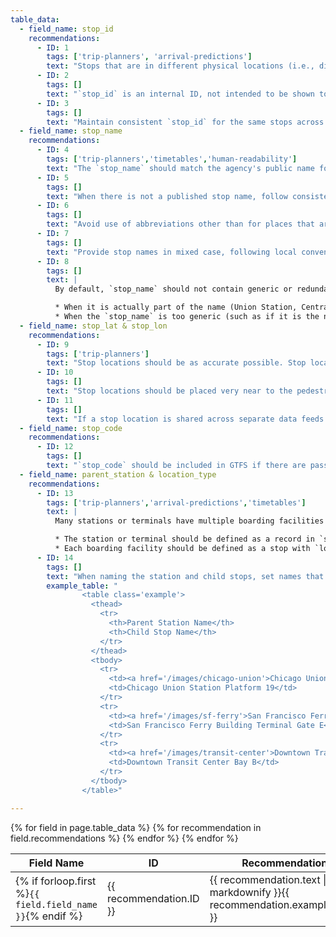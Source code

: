 ```yaml
---
table_data:
  - field_name: stop_id
    recommendations:
      - ID: 1
        tags: ['trip-planners', 'arrival-predictions']
        text: "Stops that are in different physical locations (i.e., different designated precise locations for vehicles on designated routes to stop, potentially distinguished by signs, shelters, or other such public information, located on different street corners or representing different boarding facility such as a platform or bus bay, even if nearby each other) should have different `stop_id`. <!-- (27) -->"
      - ID: 2
        tags: []
        text: "`stop_id` is an internal ID, not intended to be shown to passengers. <!-- (38) -->"
      - ID: 3
        tags: []
        text: "Maintain consistent `stop_id` for the same stops across data iterations (see [Dataset Publishing & General Practices](#publishing)). <!-- (28) -->"
  - field_name: stop_name
    recommendations:
      - ID: 4
        tags: ['trip-planners','timetables','human-readability']
        text: "The `stop_name` should match the agency's public name for the stop, station, or boarding facility, e.g. what is printed on a timetable, published online, and/or presented at the location. <!-- (29) -->"
      - ID: 5
        tags: []
        text: "When there is not a published stop name, follow consistent stop naming conventions throughout the feed. <!-- (30) -->"
      - ID: 6
        tags: []
        text: "Avoid use of abbreviations other than for places that are most commonly called by an abbreviated name. See Abbreviations (#2) under [All Files](#all-files). <!-- (31) -->"
      - ID: 7
        tags: []
        text: "Provide stop names in mixed case, following local conventions, as per recommendation for all customer-facing text fields. <!-- (32) -->"
      - ID: 8
        tags: []
        text: |
          By default, `stop_name` should not contain generic or redundant words like “Station” or “Stop”, but some edge cases are allowed.

          * When it is actually part of the name (Union Station, Central Station)
          * When the `stop_name` is too generic (such as if it is the name of the city). “Station”, “Terminal”, or other words make the meaning clear.
  - field_name: stop_lat & stop_lon
    recommendations:
      - ID: 9
        tags: ['trip-planners']
        text: "Stop locations should be as accurate possible. Stop locations should have an error of __no more__ than four meters when compared to the actual stop position.<!-- (34) -->"
      - ID: 10
        tags: []
        text: "Stop locations should be placed very near to the pedestrian right of way where a passenger will board (i.e. correct side of the street).<!-- (35) -->"
      - ID: 11
        tags: []
        text: "If a stop location is shared across separate data feeds (i.e. two agencies use exactly the same stop / boarding facility), indicate the stop is shared by using the exact same `stop_lat` and `stop_lon` for both stops.<!-- (36) -->"
  - field_name: stop_code
    recommendations:
      - ID: 12
        tags: []
        text: "`stop_code` should be included in GTFS if there are passenger-facing stop numbers or short identifiers.<!-- (37) -->"
  - field_name: parent_station & location_type
    recommendations:
      - ID: 13
        tags: ['trip-planners','arrival-predictions','timetables']
        text: |
          Many stations or terminals have multiple boarding facilities (depending on mode, they might be called a bus bay, platform, wharf, gate, or another term). In such cases, feed producers should describe stations, boarding facilities (also called child stops), and their relation. <!-- (40) -->

          * The station or terminal should be defined as a record in `stops.txt` with `location_type = 1`.
          * Each boarding facility should be defined as a stop with `location_type = 0`. The `parent_station` field should reference the `stop_id` of the station the boarding facility is in.
      - ID: 14
        tags: []
        text: "When naming the station and child stops, set names that are well-recognized by riders, and can help riders to identify the station and boarding facility (bus bay, platform, wharf, gate, etc.). <!-- (41) -->"
        example_table: "
                <table class='example'>
                  <thead>
                    <tr>
                      <th>Parent Station Name</th>
                      <th>Child Stop Name</th>
                    </tr>
                  </thead>
                  <tbody>
                    <tr>
                      <td><a href='/images/chicago-union'>Chicago Union Station</a></td>
                      <td>Chicago Union Station Platform 19</td>
                    </tr>
                    <tr>
                      <td><a href='/images/sf-ferry'>San Francisco Ferry Building Terminal</a></td>
                      <td>San Francisco Ferry Building Terminal Gate E</td>
                    </tr>
                    <tr>
                      <td><a href='/images/transit-center'>Downtown Transit Center</a></td>
                      <td>Downtown Transit Center Bay B</td>
                    </tr>
                  </tbody>
                </table>"

---
```


<table class="recommendation">
  <thead>
    <tr>
      <th>Field Name</th>
      <th>ID</th>
      <th>Recommendation</th>
    </tr>
  </thead>
  <tbody>
    {% for field in page.table_data %}
      {% for recommendation in field.recommendations %}
    <tr id="{{ page.slug }}_{{ recommendation.ID }}" class="anchor-row{% if forloop.first %} field-row{% endif %}{% for tag in recommendation.tags %} {{ tag }}{% endfor %}">
      <td>{% if forloop.first %}<code>{{ field.field_name }}</code>{% endif %}</td>
      <td>{{ recommendation.ID }}</td>
      <td>{{ recommendation.text | markdownify }}{{ recommendation.example_table }}</td>
    </tr>
      {% endfor %}
    {% endfor %}
  </tbody>
</table>